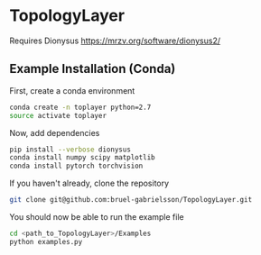 # TopologyLayer

Requires Dionysus https://mrzv.org/software/dionysus2/

## Example Installation (Conda)

First, create a conda environment
```bash
conda create -n toplayer python=2.7
source activate toplayer
```

Now, add dependencies
```bash
pip install --verbose dionysus
conda install numpy scipy matplotlib
conda install pytorch torchvision
```

If you haven't already, clone the repository
```bash
git clone git@github.com:bruel-gabrielsson/TopologyLayer.git
```


You should now be able to run the example file
```bash
cd <path_to_TopologyLayer>/Examples
python examples.py
```

